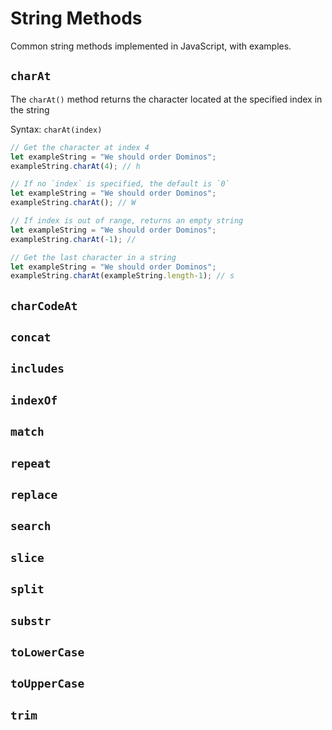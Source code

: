 # String Methods

Common string methods implemented in JavaScript, with examples.

## `charAt`

The `charAt()` method returns the character located at the specified index in the string

Syntax: `charAt(index)`


```javascript
// Get the character at index 4
let exampleString = "We should order Dominos";
exampleString.charAt(4); // h
```

```javascript
// If no `index` is specified, the default is `0`
let exampleString = "We should order Dominos";
exampleString.charAt(); // W
```

```javascript
// If index is out of range, returns an empty string
let exampleString = "We should order Dominos";
exampleString.charAt(-1); // 
```

```javascript
// Get the last character in a string
let exampleString = "We should order Dominos";
exampleString.charAt(exampleString.length-1); // s
```

## `charCodeAt`

## `concat`

## `includes`

## `indexOf`

## `match`

## `repeat`

## `replace`

## `search`

## `slice`

## `split`

## `substr`

## `toLowerCase`

## `toUpperCase`

## `trim`
